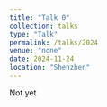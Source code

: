 ```yaml
---
title: "Talk 0"
collection: talks
type: "Talk"
permalink: /talks/2024
venue: "none"
date: 2024-11-24
location: "Shenzhen"
---
```


Not yet
